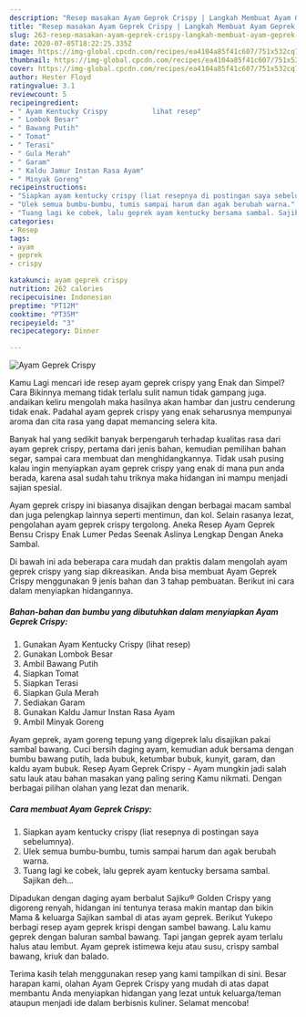 ```yaml
---
description: "Resep masakan Ayam Geprek Crispy | Langkah Membuat Ayam Geprek Crispy Yang Menggugah Selera"
title: "Resep masakan Ayam Geprek Crispy | Langkah Membuat Ayam Geprek Crispy Yang Menggugah Selera"
slug: 263-resep-masakan-ayam-geprek-crispy-langkah-membuat-ayam-geprek-crispy-yang-menggugah-selera
date: 2020-07-05T18:22:25.335Z
image: https://img-global.cpcdn.com/recipes/ea4104a85f41c607/751x532cq70/ayam-geprek-crispy-foto-resep-utama.jpg
thumbnail: https://img-global.cpcdn.com/recipes/ea4104a85f41c607/751x532cq70/ayam-geprek-crispy-foto-resep-utama.jpg
cover: https://img-global.cpcdn.com/recipes/ea4104a85f41c607/751x532cq70/ayam-geprek-crispy-foto-resep-utama.jpg
author: Hester Floyd
ratingvalue: 3.1
reviewcount: 5
recipeingredient:
- " Ayam Kentucky Crispy           lihat resep"
- " Lombok Besar"
- " Bawang Putih"
- " Tomat"
- " Terasi"
- " Gula Merah"
- " Garam"
- " Kaldu Jamur Instan Rasa Ayam"
- " Minyak Goreng"
recipeinstructions:
- "Siapkan ayam kentucky crispy (liat resepnya di postingan saya sebelumnya)."
- "Ulek semua bumbu-bumbu, tumis sampai harum dan agak berubah warna."
- "Tuang lagi ke cobek, lalu geprek ayam kentucky bersama sambal. Sajikan deh..."
categories:
- Resep
tags:
- ayam
- geprek
- crispy

katakunci: ayam geprek crispy 
nutrition: 262 calories
recipecuisine: Indonesian
preptime: "PT12M"
cooktime: "PT35M"
recipeyield: "3"
recipecategory: Dinner

---
```



![Ayam Geprek Crispy](https://img-global.cpcdn.com/recipes/ea4104a85f41c607/751x532cq70/ayam-geprek-crispy-foto-resep-utama.jpg)

Kamu Lagi mencari ide resep ayam geprek crispy yang Enak dan Simpel? Cara Bikinnya memang tidak terlalu sulit namun tidak gampang juga. andaikan keliru mengolah maka hasilnya akan hambar dan justru cenderung tidak enak. Padahal ayam geprek crispy yang enak seharusnya mempunyai aroma dan cita rasa yang dapat memancing selera kita.

Banyak hal yang sedikit banyak berpengaruh terhadap kualitas rasa dari ayam geprek crispy, pertama dari jenis bahan, kemudian pemilihan bahan segar, sampai cara membuat dan menghidangkannya. Tidak usah pusing kalau ingin menyiapkan ayam geprek crispy yang enak di mana pun anda berada, karena asal sudah tahu triknya maka hidangan ini mampu menjadi sajian spesial.

Ayam geprek crispy ini biasanya disajikan dengan berbagai macam sambal dan juga pelengkap lainnya seperti mentimun, dan kol. Selain rasanya lezat, pengolahan ayam geprek crispy tergolong. Aneka Resep Ayam Geprek Bensu Crispy Enak Lumer Pedas Seenak Aslinya Lengkap Dengan Aneka Sambal.


Di bawah ini ada beberapa cara mudah dan praktis dalam mengolah ayam geprek crispy yang siap dikreasikan. Anda bisa membuat Ayam Geprek Crispy menggunakan 9 jenis bahan dan 3 tahap pembuatan. Berikut ini cara dalam menyiapkan hidangannya.

<!--inarticleads1-->

##### Bahan-bahan dan bumbu yang dibutuhkan dalam menyiapkan Ayam Geprek Crispy:

1. Gunakan  Ayam Kentucky Crispy           (lihat resep)
1. Gunakan  Lombok Besar
1. Ambil  Bawang Putih
1. Siapkan  Tomat
1. Siapkan  Terasi
1. Siapkan  Gula Merah
1. Sediakan  Garam
1. Gunakan  Kaldu Jamur Instan Rasa Ayam
1. Ambil  Minyak Goreng


Ayam geprek, ayam goreng tepung yang digeprek lalu disajikan pakai sambal bawang. Cuci bersih daging ayam, kemudian aduk bersama dengan bumbu bawang putih, lada bubuk, ketumbar bubuk, kunyit, garam, dan kaldu ayam bubuk. Resep Ayam Geprek Crispy - Ayam mungkin jadi salah satu lauk atau bahan masakan yang paling sering Kamu nikmati. Dengan berbagai pilihan olahan yang lezat dan menarik. 

<!--inarticleads2-->

##### Cara membuat Ayam Geprek Crispy:

1. Siapkan ayam kentucky crispy (liat resepnya di postingan saya sebelumnya).
1. Ulek semua bumbu-bumbu, tumis sampai harum dan agak berubah warna.
1. Tuang lagi ke cobek, lalu geprek ayam kentucky bersama sambal. Sajikan deh...


Dipadukan dengan daging ayam berbalut Sajiku® Golden Crispy yang digoreng renyah, hidangan ini tentunya terasa makin mantap dan bikin Mama &amp; keluarga Sajikan sambal di atas ayam geprek. Berikut Yukepo berbagi resep ayam geprek krispi dengan sambel bawang. Lalu kamu geprek dengan baluran sambal bawang. Tapi jangan geprek ayam terlalu halus atau lembut. Ayam geprek istimewa keju atau susu, crispy sambal bawang, kriuk dan balado. 

Terima kasih telah menggunakan resep yang kami tampilkan di sini. Besar harapan kami, olahan Ayam Geprek Crispy yang mudah di atas dapat membantu Anda menyiapkan hidangan yang lezat untuk keluarga/teman ataupun menjadi ide dalam berbisnis kuliner. Selamat mencoba!

